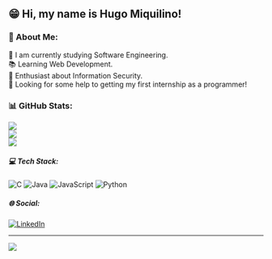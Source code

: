 ## 😁 Hi, my name is Hugo Miquilino!

### 💫 About Me:

🌱 I am currently studying Software Engineering.<br>
📚 Learning Web Development.<br>
🔐 Enthusiast about Information Security.<br>
🤝 Looking for some help to getting my first internship as a programmer!

### 📊 GitHub Stats:
![](https://github-readme-stats.vercel.app/api?username=hugoMiquilino&theme=dark&hide_border=true&include_all_commits=false&count_private=false)<br/>
![](https://github-readme-streak-stats.herokuapp.com/?user=hugoMiquilino&theme=dark&hide_border=true)<br/>
![](https://github-readme-stats.vercel.app/api/top-langs/?username=hugoMiquilino&theme=dark&hide_border=true&include_all_commits=false&count_private=false&layout=compact)

##### 💻 Tech Stack:
![C](https://img.shields.io/badge/c-%2300599C.svg?style=flat-square&logo=c&logoColor=white) ![Java](https://img.shields.io/badge/java-%23ED8B00.svg?style=flat-square&logo=java&logoColor=white) ![JavaScript](https://img.shields.io/badge/javascript-%23323330.svg?style=flat-square&logo=javascript&logoColor=%23F7DF1E) ![Python](https://img.shields.io/badge/python-3670A0?style=flat-square&logo=python&logoColor=ffdd54)

##### 🌐 Social:
[![LinkedIn](https://img.shields.io/badge/LinkedIn-%230077B5.svg?logo=linkedin&logoColor=white)](https://linkedin.com/in/hugomiquilino) 

---
[![](https://visitcount.itsvg.in/api?id=hugoMiquilino&icon=1&color=3)](https://visitcount.itsvg.in)

